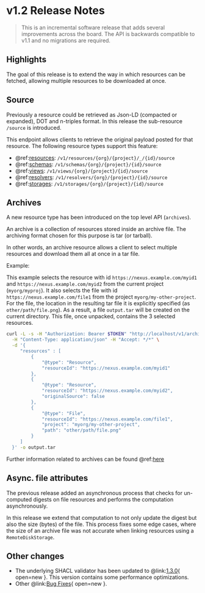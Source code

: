 # v1.2 Release Notes

> This is an incremental software release that adds several improvements across the board. The API is backwards
compatible to v1.1 and no migrations are required.

## Highlights

The goal of this release is to extend the way in which resources can be fetched, allowing multiple resources to be downloaded at once.

## Source

Previously a resource could be retrieved as Json-LD (compacted or expanded), DOT and n-triples format. In this release the sub-resource `/source` is introduced. 

This endpoint allows clients to retrieve the original payload posted for that resource. The following resource types support this feature:

- @ref:[resources](../delta/api/current/kg-resources-api.md#fetch-original-payload): `/v1/resources/{org}/{project}/_/{id}/source`
- @ref:[schemas](../delta/api/current/kg-schemas-api.md#fetch-original-payload): `/v1/schemas/{org}/{project}/{id}/source`
- @ref:[views](../delta/api/current/views/index.md#fetch-a-view-original-payload): `/v1/views/{org}/{project}/{id}/source`
- @ref:[resolvers](../delta/api/current/kg-resolvers-api.md#fetch-a-resolver-original-payload): `/v1/resolvers/{org}/{project}/{id}/source`
- @ref:[storages](../delta/api/current/kg-storages-api.md#fetch-original-payload): `/v1/storages/{org}/{project}/{id}/source`

## Archives

A new resource type has been introduced on the top level API (`archives`). 

An archive is a collection of resources stored inside an archive file. The archiving format chosen for this purpose is tar (or tarball).

In other words, an archive resource allows a client to select multiple resources and download them all at once in a tar file.

Example:

This example selects the resource with id `https://nexus.example.com/myid1` and `https://nexus.example.com/myid2` from the current project (`myorg/myproj`). It also selects the file with id `https://nexus.example.com/file1` from the project `myorg/my-other-project`. For the file, the location in the resulting tar file it is explicitly specified (as `other/path/file.png`).
As a result, a file `output.tar` will be created on the current directory. This file, once unpacked, contains the 3 selected resources. 

```bash
curl -L -s -H "Authorization: Bearer $TOKEN" "http://localhost/v1/archives/myorg/myproj" \
  -H "Content-Type: application/json" -H "Accept: */*" \
  -d '{
     "resources" : [
         {
             "@type": "Resource",
             "resourceId": "https://nexus.example.com/myid1"
         },
         {
             "@type": "Resource",
             "resourceId": "https://nexus.example.com/myid2",
             "originalSource": false
         },
         {
             "@type": "File",
             "resourceId": "https://nexus.example.com/file1",
             "project": "myorg/my-other-project",
             "path": "other/path/file.png"
         }       
     ]
  }' -o output.tar
```
Further information related to archives can be found @ref:[here](../delta/api/current/kg-archives-api.md)

## Async. file attributes

The previous release added an asynchronous process that checks for un-computed digests on file resources and performs the computation asynchronously.

In this release we extend that computation to not only update the digest but also the size (bytes) of the file. This process fixes some edge cases, where the size of an archive file was not accurate when linking resources using a `RemoteDiskStorage`.

## Other changes

- The underlying SHACL validator has been updated to @link:[1.3.0](https://github.com/TopQuadrant/shacl/releases/tag/shacl-1.3.0){ open=new }. 
  This version contains some performance optimizations.
- Other @link:[Bug Fixes](https://github.com/BlueBrain/nexus/issues?q=is%3Aissue+is%3Aclosed+milestone%3AV1.2.0+label%3Abug+label%3Aservices){ open=new }.
